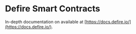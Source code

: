 # Defire Smart Contracts

In-depth documentation on available at [https://docs.defire.io/](https://docs.defire.io/).
